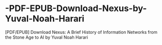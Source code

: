 # -PDF-EPUB-Download-Nexus-by-Yuval-Noah-Harari
[PDF/EPUB] Download Nexus: A Brief History of Information Networks from the Stone Age to AI by Yuval Noah Harari
